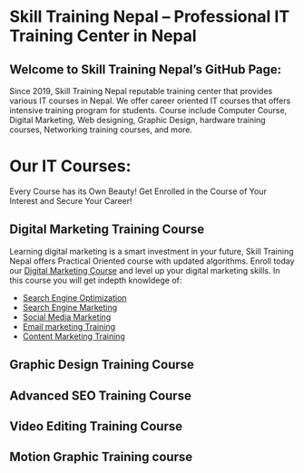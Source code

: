 # <h1>Skill Training Nepal – Professional IT Training Center in Nepal </h1>

 ## Welcome to Skill Training Nepal’s GitHub Page:
Since 2019, Skill Training Nepal reputable training center that provides various IT courses in Nepal. We offer career oriented IT courses that offers intensive training program for students. 
Course include Computer Course, Digital Marketing, Web designing, Graphic Design, hardware training courses, Networking training courses, and more. 
# Our IT Courses:
Every Course has its Own Beauty! Get Enrolled in the Course of Your Interest and Secure Your Career!
## Digital Marketing Training Course
Learning digital marketing is a smart investment in your future, Skill Training Nepal offers Practical Oriented course with updated algorithms. Enroll today our [Digital Marketing Course](https://skilltrainingnepal.com/course/digital-marketing-training-in-nepal) and level up your digital marketing skills. In this course you will get indepth knowldege of:
 - [Search Engine Optimization](https://skilltrainingnepal.com/course/advanced-seo-training-in-nepal)
 - [Search Engine Marketing](https://skilltrainingnepal.com/course/search-engine-marketing-training-in-nepal)
 - [Social Media Marketing](https://skilltrainingnepal.com/course/social-media-marketing-training-in-nepal)
 - [Email marketing Training](https://skilltrainingnepal.com/course/email-market-training-in-nepal)
 - [Content Marketing Training](https://skilltrainingnepal.com/course/content-marketing-training-in-nepal)
  
## Graphic Design Training Course
## Advanced SEO Training Course
## Video Editing Training Course
## Motion Graphic Training course


